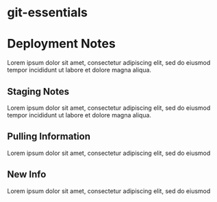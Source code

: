 # git-essentials

# Deployment Notes
Lorem ipsum dolor sit amet, consectetur adipiscing elit, sed do eiusmod tempor incididunt ut labore et dolore magna aliqua.

## Staging Notes
Lorem ipsum dolor sit amet, consectetur adipiscing elit, sed do eiusmod tempor incididunt ut labore et dolore magna aliqua.

## Pulling Information
Lorem ipsum dolor sit amet, consectetur adipiscing elit, sed do eiusmod

## New Info
Lorem ipsum dolor sit amet, consectetur adipiscing elit, sed do eiusmod

